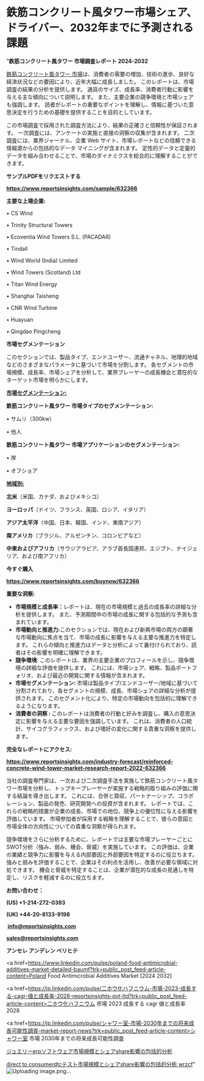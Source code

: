 # 鉄筋コンクリート風タワー市場シェア、ドライバー、2032年までに予測される課題

"<strong>鉄筋コンクリート風タワー 市場調査レポート 2024-2032</strong>

<a href=https://www.reportsinsights.com/sample/632366>鉄筋コンクリート風タワー 市場</a>は、消費者の需要の増加、技術の進歩、良好な経済状況などの要因により、近年大幅に成長しました。 このレポートは、市場調査の結果の分析を提供します。 通貨のサイズ、成長率、消費者行動に影響を与える主な傾向について説明します。 また、主要企業の競争環境と市場シェアも強調します。 読者がレポートの重要なポイントを理解し、情報に基づいた意思決定を行うための基礎を提供することを目的としています。

この市場調査で採用された調査方法により、結果の正確さと信頼性が保証されます。 一次調査には、アンケートの実施と直接の洞察の収集が含まれます。 二次調査には、業界ジャーナル、企業 Web サイト、市場レポートなどの信頼できる情報源からの包括的なデータ マイニングが含まれます。 定性的データと定量的データを組み合わせることで、市場のダイナミクスを総合的に理解することができます。

<strong><b>サンプルPDFをリクエストする</b></strong>

<a href=https://www.reportsinsights.com/sample/632366><strong><u>https://www.reportsinsights.com/sample/632366</u></strong></a>

<strong>主要な上場企業:</strong>

• CS Wind

• Trinity Structural Towers

• Ecoventia Wind Towers S.L. (PACADAR)

• Tindall

• Wind World (India) Limited

• Wind Towers (Scotland) Ltd

• Titan Wind Energy

• Shanghai Taisheng

• CNR Wind Turbine

• Huayuan

• Qingdao Pingcheng

<strong>市場セグメンテーション</strong>

このセクションでは、製品タイプ、エンドユーザー、流通チャネル、地理的地域などのさまざまなパラメータに基づいて市場を分割します。 各セグメントの市場規模、成長率、市場シェアを分析して、業界プレーヤーの成長機会と潜在的なターゲット市場を明らかにします。

<strong><u>市場セグメンテーション</u></strong><strong><u>:</u></strong>

<strong>鉄筋コンクリート風タワー 市場タイプのセグメンテーション:</strong>

• サムリ（300kw）

• 他人

<strong>鉄筋コンクリート風タワー 市場アプリケーションのセグメンテーション:</strong>

• 岸

• オフショア

<strong><u>地域別</u></strong><strong><u>:</u></strong>

<strong>北米</strong>（米国、カナダ、およびメキシコ）

<strong>ヨーロッパ</strong>（ドイツ、フランス、英国、ロシア、イタリア）

<strong>アジア太平洋</strong>（中国、日本、韓国、インド、東南アジア）

<strong>南アメリカ</strong>（ブラジル、アルゼンチン、コロンビアなど）

<strong>中東およびアフリカ</strong>（サウジアラビア、アラブ首長国連邦、エジプト、ナイジェリア、および南アフリカ）

<strong>今すぐ購入</strong>

<a href=https://www.reportsinsights.com/buynow/632366><strong><u>https://www.reportsinsights.com/buynow/632366</u></strong></a>

<strong>重要な洞察:</strong>
<ul>
  <li><strong>市場規模と成長率：</strong>レポートは、現在の市場規模と過去の成長率の詳細な分析を提供します。 また、予測期間中の市場の成長に関する包括的な予測も含まれています。</li>
  <li><strong>市場動向と推進力:</strong>このセクションでは、現在および新興市場の両方の顕著な市場動向に焦点を当て、市場の成長に影響を与える主要な推進力を特定します。 これらの傾向と推進力はデータと分析によって裏付けられており、読者はその影響を明確に理解できます。</li>
  <li><strong>競争環境</strong>: このレポートは、業界の主要企業のプロフィールを示し、競争環境の詳細な評価を提供します。 これには、市場シェア、戦略、製品ポートフォリオ、および最近の開発に関する情報が含まれます。</li>
  <li><strong>市場セグメンテーション: </strong>市場は製品タイプ/エンドユーザー/地域に基づいて分割されており、各セグメントの規模、成長、市場シェアの詳細な分析が提供されます。 このセグメント化により、特定の市場動向を包括的に理解できるようになります。</li>
  <li><strong>消費者の洞察 : </strong>このレポートは消費者の行動と好みを調査し、購入の意思決定に影響を与える主要な要因を強調しています。 これは、消費者の人口統計、サイコグラフィックス、および嗜好の変化に関する貴重な洞察を提供します。</li>
</ul>
<strong>完全なレポートにアクセス:</strong>

<a href=https://www.reportsinsights.com/industry-forecast/reinforced-concrete-wind-tower-market-research-report-2022-632366><strong><u><b>https://www.reportsinsights.com/industry-forecast/reinforced-concrete-wind-tower-market-research-report-2022-632366</b></u></strong></a>

当社の調査専門家は、一次および二次調査手法を実施して鉄筋コンクリート風タワー市場を分析し、トップキープレーヤーが実施する戦略的取り組みの評価に関する結論を導き出します。 これには、合併と買収、パートナーシップ、コラボレーション、製品の発売、研究開発への投資が含まれます。 レポートでは、これらの戦略的措置が企業の成長、市場での地位、競争上の優位性に与える影響を評価しています。 市場参加者が採用する戦略を理解することで、彼らの意図と市場全体の方向性についての貴重な洞察が得られます。

競争環境をさらに分析するために、レポートでは主要な市場プレーヤーごとにSWOT分析（強み、弱み、機会、脅威）を実施しています。 この評価は、企業の業績と競争力に影響を与える内部要因と外部要因を特定するのに役立ちます。 強みと弱みを評価することで、企業はその利点を活用し、改善が必要な領域に対処できます。 機会と脅威を特定することは、企業が潜在的な成長の見通しを特定し、リスクを軽減するのに役立ちます。

<strong>お問い合わせ：</strong>

<strong>(US) +1-214-272-0393</strong>

<strong>(UK) +44-20-8133-9198</strong>

<strong> </strong><a href=info@reportsinsights.com><strong><u>info@reportsinsights.com</u></strong></a>

<a href=sales@reportsinsights.com><strong><u>sales@reportsinsights.com</u></strong></a>

<strong>アンセレ アンデレン ベリヒテ</strong>

<a href=https://www.linkedin.com/pulse/poland-food-antimicrobial-additives-market-detailed-baumf?trk=public_post_feed-article-content>Poland Food Antimicrobial Additives Market [2024 2032]</a>

<a href=https://jp.linkedin.com/pulse/二ホウ化ハフニウム-市場-2023-成長する-cagr-値と成長率-2028-reportsinsights-pvt-ltd?trk=public_post_feed-article-content>二ホウ化ハフニウム 市場 2023 成長する cagr 値と成長率 2028</a>

<a href=https://jp.linkedin.com/pulse/シャワー室-市場-2030年までの将来成長可能性調査-market-report-news?trk=public_post_feed-article-content>シャワー室 市場 2030年までの将来成長可能性調査</a>

<a href=https://www.linkedin.com/pulse/ジュエリーerpソフトウェア市場規模とシェアshare影響の包括的分析-healthscope-news-245-ri95f/>ジュエリーerpソフトウェア市場規模とシェアshare影響の包括的分析</a>

<a href=https://www.linkedin.com/pulse/direct-to-consumerdtcテスト市場規模とシェアshare影響の包括的分析-wrzcf/>direct to consumerdtcテスト市場規模とシェアshare影響の包括的分析 wrzcf</a>"
![Uploading image.png…]()
